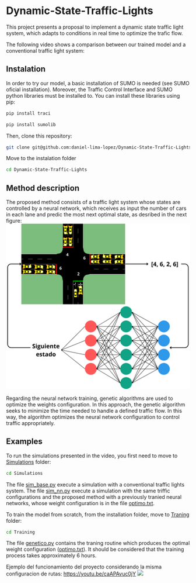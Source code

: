 # Dynamic-State-Traffic-Lights
This project presents a proposal to implement a dynamic state traffic light system, which adapts to conditions in real time to optimize the trafic flow.

The following video shows a comparison between our trained model and a conventional traffic light system:

## Instalation
In order to try our model, a basic installation of SUMO is needed (see SUMO oficial installation). Moreover, the Traffic Control Interface and SUMO python libraries must be installed to. You can install these libraries using pip:
```bash
pip install traci
```
```bash
pip install sumolib
```
Then, clone this repository:
```bash
git clone git@github.com:daniel-lima-lopez/Dynamic-State-Traffic-Lights.git
```
Move to the instalation folder
```bash
cd Dynamic-State-Traffic-Lights
```

## Method description
The proposed method consists of a traffic light system whose states are controlled by a neural network, which receives as input the number of cars in each lane and predic the most next optimal state, as desribed in the next figure:
![alt](imgs/Diagrama.png)

Regarding the neural network training, genetic algorithms are used to optimize the weights configuration. In this approach, the genetic algorithm seeks to minimize the time needed to handle a defined traffic flow. In this way, the algorithm optimizes the neural network configuration to control traffic appropriately.

## Examples
To run the simulations presented in the video, you first need to move to [Simulations](Simulations) folder:
```bash
cd Simulations
```
The file [sim_base.py](Simulations/sim_base.py) execute a simulation with a conventional traffic lights system. The file [sim_nn.py](Simulations/sim_nn.py) execute a simulation with the same triffic configurations and the proposed method with a previously tranied neural networks, whose weight configuration is in the file [optimo.txt](Simulations/optimo.txt).

To train the model from scratch, from the installation folder, move to [Traning](Traning) folder:
```bash
cd Training
```
The file [genetico.py](Training/genetico.py) contains the traning routine which produces the optimal weight configuration ([optimo.txt](Training/optimo.txt)). It should be considered that the training process takes approximately 6 hours.







Ejemplo del funcionamiento del proyecto considerando la misma configuracion de rutas:
https://youtu.be/caAPAvuc0jY
[![](https://markdown-videos.deta.dev/youtube/caAPAvuc0jY)](https://youtu.be/caAPAvuc0jY)
